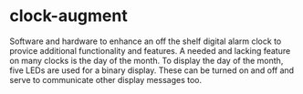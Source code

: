 # clock-augment

Software and hardware to enhance an off the shelf digital alarm clock to provice additional functionality and features. A needed and lacking feature on many clocks is the day of the month. To display the day of the month, five LEDs are used for a binary display. These can be turned on and off and serve to communicate other display messages too. 
